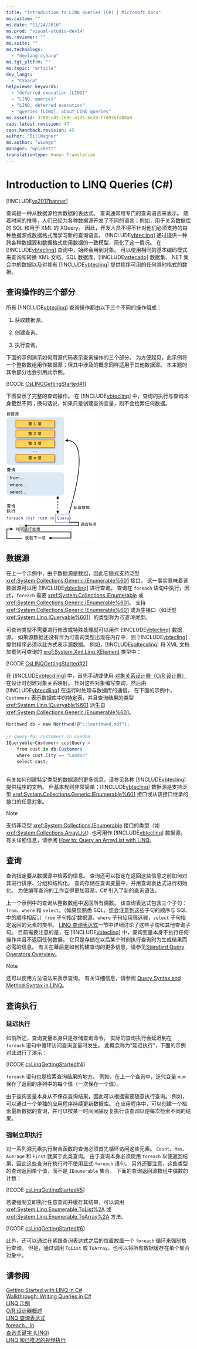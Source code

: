 ```yaml
---
title: "Introduction to LINQ Queries (C#) | Microsoft Docs"
ms.custom: ""
ms.date: "11/24/2016"
ms.prod: "visual-studio-dev14"
ms.reviewer: ""
ms.suite: ""
ms.technology: 
  - "devlang-csharp"
ms.tgt_pltfrm: ""
ms.topic: "article"
dev_langs: 
  - "CSharp"
helpviewer_keywords: 
  - "deferred execution [LINQ]"
  - "LINQ, queries"
  - "LINQ, deferred execution"
  - "queries [LINQ], about LINQ queries"
ms.assetid: 37895c02-268c-41d5-be39-f7d936fa88a8
caps.latest.revision: 47
caps.handback.revision: 45
author: "BillWagner"
ms.author: "wiwagn"
manager: "wpickett"
translationtype: Human Translation
---
```

# Introduction to LINQ Queries (C#)
[!INCLUDE[vs2017banner](../../../../csharp/includes/vs2017banner.md)]

查询是一种从数据源检索数据的表达式。  查询通常用专门的查询语言来表示。  随着时间的推移，人们已经为各种数据源开发了不同的语言；例如，用于关系数据库的 SQL 和用于 XML 的 XQuery。  因此，开发人员不得不针对他们必须支持的每种数据源或数据格式而学习新的查询语言。  [!INCLUDE[vbteclinq](../../../../csharp/includes/vbteclinq_md.md)] 通过提供一种跨各种数据源和数据格式使用数据的一致模型，简化了这一情况。  在 [!INCLUDE[vbteclinq](../../../../csharp/includes/vbteclinq_md.md)] 查询中，始终会用到对象。  可以使用相同的基本编码模式来查询和转换 XML 文档、SQL 数据库、[!INCLUDE[vstecado](../../../../csharp/programming-guide/concepts/linq/includes/vstecado_md.md)] 数据集、.NET 集合中的数据以及对其有 [!INCLUDE[vbteclinq](../../../../csharp/includes/vbteclinq_md.md)] 提供程序可用的任何其他格式的数据。  
  
## 查询操作的三个部分  
 所有 [!INCLUDE[vbteclinq](../../../../csharp/includes/vbteclinq_md.md)] 查询操作都由以下三个不同的操作组成：  
  
1.  获取数据源。  
  
2.  创建查询。  
  
3.  执行查询。  
  
 下面的示例演示如何用源代码表示查询操作的三个部分。  为方便起见，此示例将一个整数数组用作数据源；但其中涉及的概念同样适用于其他数据源。  本主题的其余部分也会引用此示例。  
  
 [!CODE [CsLINQGettingStarted#1](../CodeSnippet/VS_Snippets_VBCSharp/CsLINQGettingStarted#1)]  
  
 下图显示了完整的查询操作。  在 [!INCLUDE[vbteclinq](../../../../csharp/includes/vbteclinq_md.md)] 中，查询的执行与查询本身截然不同；换句话说，如果只是创建查询变量，则不会检索任何数据。  
  
 ![完整的 LINQ 查询操作](../../../../csharp/programming-guide/concepts/linq/media/linq_query.png "LINQ\_Query")  
  
## 数据源  
 在上一个示例中，由于数据源是数组，因此它隐式支持泛型 <xref:System.Collections.Generic.IEnumerable%601> 接口。  这一事实意味着该数据源可以用 [!INCLUDE[vbteclinq](../../../../csharp/includes/vbteclinq_md.md)] 进行查询。  查询在 `foreach` 语句中执行，因此，`foreach` 需要 <xref:System.Collections.IEnumerable> 或 <xref:System.Collections.Generic.IEnumerable%601>。  支持 <xref:System.Collections.Generic.IEnumerable%601> 或派生接口（如泛型 <xref:System.Linq.IQueryable%601>）的类型称为*可查询类型*。  
  
 可查询类型不需要进行修改或特殊处理就可以用作 [!INCLUDE[vbteclinq](../../../../csharp/includes/vbteclinq_md.md)] 数据源。  如果源数据还没有作为可查询类型出现在内存中，则 [!INCLUDE[vbteclinq](../../../../csharp/includes/vbteclinq_md.md)] 提供程序必须以此方式表示源数据。  例如，[!INCLUDE[sqltecxlinq](../../../../csharp/programming-guide/concepts/linq/includes/sqltecxlinq_md.md)] 将 XML 文档加载到可查询的 <xref:System.Xml.Linq.XElement> 类型中：  
  
 [!CODE [CsLINQGettingStarted#2](../CodeSnippet/VS_Snippets_VBCSharp/CsLINQGettingStarted#2)]  
  
 在 [!INCLUDE[vbtecdlinq](../../../../csharp/includes/vbtecdlinq_md.md)] 中，首先手动或使用 [对象关系设计器（O\/R 设计器）](/visual-studio/data-tools/linq-to-sql-tools-in-visual-studio2) 在设计时创建对象关系映射。  针对这些对象编写查询，然后由 [!INCLUDE[vbtecdlinq](../../../../csharp/includes/vbtecdlinq_md.md)] 在运行时处理与数据库的通信。  在下面的示例中，`Customers` 表示数据库中的特定表，并且查询结果的类型 <xref:System.Linq.IQueryable%601> 派生自 <xref:System.Collections.Generic.IEnumerable%601>。  
  
```c#  
Northwnd db = new Northwnd(@"c:\northwnd.mdf");  
  
// Query for customers in London.  
IQueryable<Customer> custQuery =  
    from cust in db.Customers  
    where cust.City == "London"  
    select cust;  
  
```  
  
 有关如何创建特定类型的数据源的更多信息，请参见各种 [!INCLUDE[vbteclinq](../../../../csharp/includes/vbteclinq_md.md)] 提供程序的文档。  但基本规则非常简单：[!INCLUDE[vbteclinq](../../../../csharp/includes/vbteclinq_md.md)] 数据源是支持泛型 <xref:System.Collections.Generic.IEnumerable%601> 接口或从该接口继承的接口的任意对象。  
  
> [!NOTE]
>  支持非泛型 <xref:System.Collections.IEnumerable> 接口的类型（如 <xref:System.Collections.ArrayList>）也可用作 [!INCLUDE[vbteclinq](../../../../csharp/includes/vbteclinq_md.md)] 数据源。  有关详细信息，请参阅 [How to: Query an ArrayList with LINQ](../Topic/How%20to:%20Query%20an%20ArrayList%20with%20LINQ.md)。  
  
##  <a name="query"></a> 查询  
 查询指定要从数据源中检索的信息。  查询还可以指定在返回这些信息之前如何对其进行排序、分组和结构化。  查询存储在查询变量中，并用查询表达式进行初始化。  为使编写查询的工作变得更加容易，C\# 引入了新的查询语法。  
  
 上一个示例中的查询从整数数组中返回所有偶数。  该查询表达式包含三个子句：`from`、`where` 和 `select`。（如果您熟悉 SQL，您会注意到这些子句的顺序与 SQL 中的顺序相反。）`from` 子句指定数据源，`where` 子句应用筛选器，`select` 子句指定返回的元素的类型。  [LINQ 查询表达式](../../../../csharp/programming-guide/linq-query-expressions/index.md)一节中详细讨论了这些子句和其他查询子句。  目前需要注意的是，在 [!INCLUDE[vbteclinq](../../../../csharp/includes/vbteclinq_md.md)] 中，查询变量本身不执行任何操作并且不返回任何数据。  它只是存储在以后某个时刻执行查询时为生成结果而必需的信息。  有关在幕后是如何构建查询的更多信息，请参见[Standard Query Operators Overview](../../../../visual-basic/programming-guide/concepts/linq/standard-query-operators-overview.md)。  
  
> [!NOTE]
>  还可以使用方法语法来表示查询。  有关详细信息，请参阅 [Query Syntax and Method Syntax in LINQ](../../../../csharp/programming-guide/concepts/linq/query-syntax-and-method-syntax-in-linq.md)。  
  
## 查询执行  
  
### 延迟执行  
 如前所述，查询变量本身只是存储查询命令。  实际的查询执行会延迟到在 `foreach` 语句中循环访问查询变量时发生。  此概念称为“延迟执行”，下面的示例对此进行了演示：  
  
 [!CODE [csLinqGettingStarted#4](../CodeSnippet/VS_Snippets_VBCSharp/CsLINQGettingStarted#4)]  
  
 `foreach` 语句也是检索查询结果的地方。  例如，在上一个查询中，迭代变量 `num` 保存了返回的序列中的每个值（一次保存一个值）。  
  
 由于查询变量本身从不保存查询结果，因此可以根据需要随意执行查询。  例如，可以通过一个单独的应用程序持续更新数据库。  在应用程序中，可以创建一个检索最新数据的查询，并可以按某一时间间隔反复执行该查询以便每次检索不同的结果。  
  
### 强制立即执行  
 对一系列源元素执行聚合函数的查询必须首先循环访问这些元素。  `Count`、`Max`、`Average` 和 `First` 就属于此类查询。  由于查询本身必须使用 `foreach` 以便返回结果，因此这些查询在执行时不使用显式 `foreach` 语句。  另外还要注意，这些类型的查询返回单个值，而不是 `IEnumerable` 集合。  下面的查询返回源数组中偶数的计数：  
  
 [!CODE [csLinqGettingStarted#5](../CodeSnippet/VS_Snippets_VBCSharp/CsLINQGettingStarted#5)]  
  
 若要强制立即执行任意查询并缓存其结果，可以调用 <xref:System.Linq.Enumerable.ToList%2A> 或 <xref:System.Linq.Enumerable.ToArray%2A> 方法。  
  
 [!CODE [csLinqGettingStarted#6](../CodeSnippet/VS_Snippets_VBCSharp/CsLINQGettingStarted#6)]  
  
 此外，还可以通过在紧跟查询表达式之后的位置放置一个 `foreach` 循环来强制执行查询。  但是，通过调用 `ToList` 或 `ToArray`，也可以将所有数据缓存在单个集合对象中。  
  
## 请参阅  
 [Getting Started with LINQ in C\#](../../../../csharp/programming-guide/concepts/linq/getting-started-with-linq.md)   
 [Walkthrough: Writing Queries in C\#](../../../../csharp/programming-guide/concepts/linq/walkthrough-writing-queries-linq.md)   
 [LINQ 示例](../Topic/LINQ%20Samples.md)   
 [O\/R 设计器概述](../Topic/LINQ%20to%20SQL%20Tools%20in%20Visual%20Studio1.md)   
 [LINQ 查询表达式](../../../../csharp/programming-guide/linq-query-expressions/index.md)   
 [foreach，in](../../../../csharp/language-reference/keywords/foreach-in.md)   
 [查询关键字 \(LINQ\)](../../../../csharp/language-reference/keywords/query-keywords.md)   
 [LINQ 和已推迟的视频执行](http://go.microsoft.com/fwlink/?LinkId=112414)